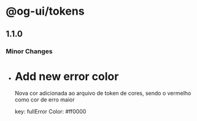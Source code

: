 # @og-ui/tokens

## 1.1.0

### Minor Changes

- # Add new error color

  Nova cor adicionada ao arquivo de token de cores, sendo o vermelho como cor de erro maior

  key: fullError 
  Color: #ff0000

  
